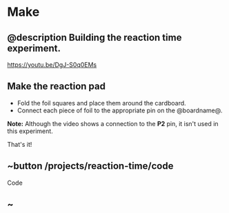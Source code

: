 # Make

## @description Building the reaction time experiment.

https://youtu.be/DgJ-S0q0EMs

## Make the reaction pad

* Fold the foil squares and place them around the cardboard.
* Connect each piece of foil to the appropriate pin on the @boardname@.

**Note:** Although the video shows a connection to the **P2** pin, it isn't used in this experiment.

That's it!

## ~button /projects/reaction-time/code

Code

## ~
